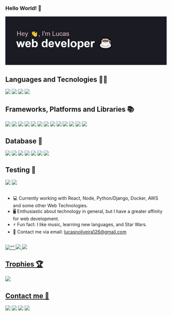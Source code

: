 ### Hello World! 🦉 
<!-- <p align="left"> <img src="https://komarev.com/ghpvc/?username=lucasnoliveira&label=Profile%20views&color=0e75b6&style=flat" alt="lucasnoliveira" /> </p> !-->
<!-- <img src="https://count.getloli.com/get/@lucasNoliveira.github.readme?theme=rule34" /> !-->

[![MasterHead](https://github.com/LucasNoliveira/lucasNoliveira/blob/main/header1.png)](https://github.com/LucasNoliveira/lucasNoliveira)

## Languages and Tecnologies 👨‍💻

<div>
  <img height="30em" src="https://img.shields.io/badge/HTML5-E34F26?style=for-the-badge&logo=html5&logoColor=white" />
  <img height="30em" src="https://img.shields.io/badge/CSS3-1572B6?style=for-the-badge&logo=css3&logoColor=white" />
  <img height="30em" src="https://img.shields.io/badge/JavaScript-F7DF1E?style=for-the-badge&logo=javascript&logoColor=black" />
<!-- <img height="30em" src="https://img.shields.io/badge/PHP-777BB4?style=for-the-badge&logo=php&logoColor=white" /> !-->
 <img height="30em" src="https://img.shields.io/badge/python-3670A0?style=for-the-badge&logo=python&logoColor=ffdd54" />

  ## Frameworks, Platforms and Libraries 📚
  <img height="30em" src="https://img.shields.io/badge/Node.js-43853D?style=for-the-badge&logo=node.js&logoColor=white" />
  <img height="30em" src="https://img.shields.io/badge/django-%23092E20.svg?style=for-the-badge&logo=django&logoColor=white" />
<img height="30em" src="https://img.shields.io/badge/Express.js-404D59?style=for-the-badge" />
  <img height="30em" src="https://img.shields.io/badge/Sass-CC6699?style=for-the-badge&logo=sass&logoColor=white" />
  <img height="30em" src="https://img.shields.io/badge/less-2B4C80?style=for-the-badge&logo=less&logoColor=white" />
  <img height="30em" src="https://img.shields.io/badge/React-20232A?style=for-the-badge&logo=react&logoColor=61DAFB" />
  <img height="30em" src="https://img.shields.io/badge/bootstrap-%238511FA.svg?style=for-the-badge&logo=bootstrap&logoColor=white" />
  <img height="30em" src="https://img.shields.io/badge/tailwindcss-%2338B2AC.svg?style=for-the-badge&logo=tailwind-css&logoColor=white" />
  <img height="30em" src="https://img.shields.io/badge/webpack-%238DD6F9.svg?style=for-the-badge&logo=webpack&logoColor=black" />
 <img height="30em" src="https://img.shields.io/badge/Babel-F9DC3e?style=for-the-badge&logo=babel&logoColor=black" />
<img height="30em" src="https://img.shields.io/badge/docker-%230db7ed.svg?style=for-the-badge&logo=docker&logoColor=white" />
 <img height="30em" src="https://img.shields.io/badge/kubernetes-%23326ce5.svg?style=for-the-badge&logo=kubernetes&logoColor=white" />
  <img height="30em" src="https://img.shields.io/badge/WordPress-%23117AC9.svg?style=for-the-badge&logo=WordPress&logoColor=white" />
 <!--<img height="30em" src="https://img.shields.io/badge/flask-%23000.svg?style=for-the-badge&logo=flask&logoColor=white" />
<!--  <img height="30em" src="https://img.shields.io/badge/TypeScript-007ACC?style=for-the-badge&logo=typescript&logoColor=white" /> !-->
 <!-- <img height="30em" src="https://img.shields.io/badge/jquery-%230769AD.svg?style=for-the-badge&logo=jquery&logoColor=white" /> !-->
 <!-- <img height="30em" src="https://img.shields.io/badge/strapi-%232E7EEA.svg?style=for-the-badge&logo=strapi&logoColor=white" /> !-->
  

  ## Database 💾
  <img height="30em" src="https://img.shields.io/badge/MySQL-00000F?style=for-the-badge&logo=mysql&logoColor=white" />
 <img height="30em" src="https://img.shields.io/badge/MariaDB-003545?style=for-the-badge&logo=mariadb&logoColor=white" />
 <img height="30em" src="https://img.shields.io/badge/postgres-%23316192.svg?style=for-the-badge&logo=postgresql&logoColor=white" />
 <img height="30em" src="https://img.shields.io/badge/sqlite-%2307405e.svg?style=for-the-badge&logo=sqlite&logoColor=white" />
 <img height="30em" src="https://img.shields.io/badge/MongoDB-%234ea94b.svg?style=for-the-badge&logo=mongodb&logoColor=white" />
 <img height="30em" src="https://img.shields.io/badge/redis-%23DD0031.svg?style=for-the-badge&logo=redis&logoColor=white" />
 <img height="30em" src="https://img.shields.io/badge/firebase-ffca28?style=for-the-badge&logo=firebase&logoColor=black" />
 <!-- <img height="30em" src="" /> !-->
  

   ## Testing 🧪
  <img height="30em" src="https://img.shields.io/badge/Postman-FF6C37?style=for-the-badge&logo=postman&logoColor=white" />
 <img height="30em" src="https://img.shields.io/badge/Insomnia-black?style=for-the-badge&logo=insomnia&logoColor=5849BE" />
<!-- <img height="30em" src="https://img.shields.io/badge/-jest-%23C21325?style=for-the-badge&logo=jest&logoColor=white" />
 <img height="30em" src="https://img.shields.io/badge/-cypress-%23E5E5E5?style=for-the-badge&logo=cypress&logoColor=058a5e" /> !-->
   
</div>

  ##

- 💻 Currently working with React, Node, Python/Django, Docker, AWS and some other Web Technologies.
- 🖥 Enthusiastic about technology in general, but I have a greater affinity for web development.
- ⚡ Fun fact: I like music, learning new languages, and Star Wars.
- 📱 Contact me via email: lucasnoliveira126@gmail.com



##
<div>
  <a href="https://github.com/LucasNoliveira">
  <img src="http://github-readme-streak-stats.herokuapp.com?user=LucasNoliveira&theme=radical&date_format=M%20j%5B%2C%20Y%5D&mode=weekly" alt= “” width="683em" height="value">
  <img height="180em" src="https://github-readme-stats.vercel.app/api?username=LucasNoliveira&count_icons=true_private=true&theme=radical"/>
  <img height="180em" src= "https://github-readme-stats.vercel.app/api/top-langs/?username=LucasNoliveira&theme=radical"/>

</div>
<div>
  <h2> Trophies 🏆 </h2>
<img src="https://github-profile-trophy.vercel.app/?username=lucasNoliveira&title=Commits,Followers,Repositories,Experience&theme=radical" />
<!-- <img src="https://github-profile-trophy.vercel.app/?username=lucasNoliveira&theme=nord&column=7" > !-->
  
</div>

  <h2 height="40px"> Contact me 📩 </h2>  
 <a href = "https://wa.me/5511972571089"><img src="https://img.shields.io/badge/WhatsApp-25D366?style=for-the-badge&logo=whatsapp&logoColor=white" target="_blank"></a>
 <a href="https://discordapp.com/users/596201368134615099"> <img src="https://img.shields.io/badge/Discord-%235865F2.svg?style=for-the-badge&logo=discord&logoColor=white" /></a>
 <a href = "mailto:lucasnoliveiraprof126@gmail.com"><img src="https://img.shields.io/badge/-Gmail-%23333?style=for-the-badge&logo=gmail&logoColor=white" target="_blank"></a>
  <a href="https://www.linkedin.com/in/lucasnevesoliveira/" target="_blank"><img src="https://img.shields.io/badge/-LinkedIn-%230077B5?style=for-the-badge&logo=linkedin&logoColor=white" target="_blank"></a> 

